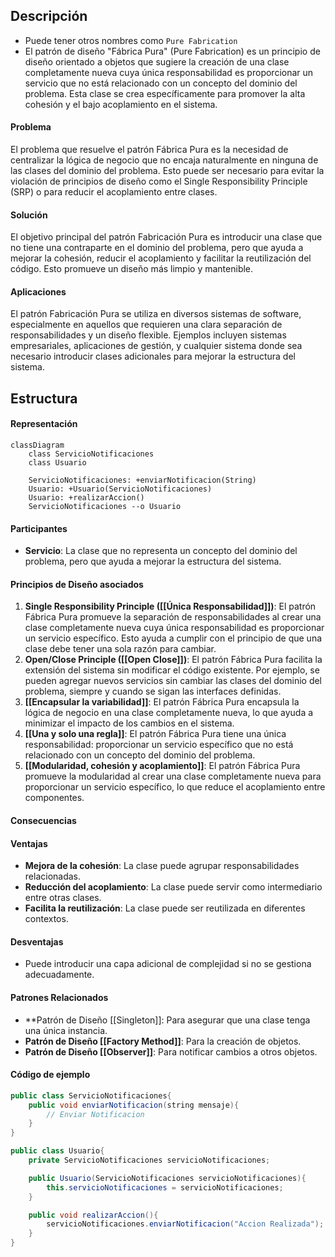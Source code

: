 ## Descripción
- Puede tener otros nombres como `Pure Fabrication`
- El patrón de diseño "Fábrica Pura" (Pure Fabrication) es un principio de diseño orientado a objetos que sugiere la creación de una clase completamente nueva cuya única responsabilidad es proporcionar un servicio que no está relacionado con un concepto del dominio del problema. Esta clase se crea específicamente para promover la alta cohesión y el bajo acoplamiento en el sistema.

#### Problema

El problema que resuelve el patrón Fábrica Pura es la necesidad de centralizar la lógica de negocio que no encaja naturalmente en ninguna de las clases del dominio del problema. Esto puede ser necesario para evitar la violación de principios de diseño como el Single Responsibility Principle (SRP) o para reducir el acoplamiento entre clases.
#### Solución
El objetivo principal del patrón Fabricación Pura es introducir una clase que no tiene una contraparte en el dominio del problema, pero que ayuda a mejorar la cohesión, reducir el acoplamiento y facilitar la reutilización del código. Esto promueve un diseño más limpio y mantenible.

#### Aplicaciones
El patrón Fabricación Pura se utiliza en diversos sistemas de software, especialmente en aquellos que requieren una clara separación de responsabilidades y un diseño flexible. Ejemplos incluyen sistemas empresariales, aplicaciones de gestión, y cualquier sistema donde sea necesario introducir clases adicionales para mejorar la estructura del sistema.

## Estructura

#### Representación
``` mermaid
classDiagram
	class ServicioNotificaciones
	class Usuario

	ServicioNotificaciones: +enviarNotificacion(String)
	Usuario: +Usuario(ServicioNotificaciones)
	Usuario: +realizarAccion()
	ServicioNotificaciones --o Usuario
```

#### Participantes
- **Servicio**: La clase que no representa un concepto del dominio del problema, pero que ayuda a mejorar la estructura del sistema.
#### Principios de Diseño asociados
1. **Single Responsibility Principle ([[Única Responsabilidad]])**: El patrón Fábrica Pura promueve la separación de responsabilidades al crear una clase completamente nueva cuya única responsabilidad es proporcionar un servicio específico. Esto ayuda a cumplir con el principio de que una clase debe tener una sola razón para cambiar.
2. **Open/Close Principle ([[Open Close]])**: El patrón Fábrica Pura facilita la extensión del sistema sin modificar el código existente. Por ejemplo, se pueden agregar nuevos servicios sin cambiar las clases del dominio del problema, siempre y cuando se sigan las interfaces definidas.
3. **[[Encapsular la variabilidad]]**: El patrón Fábrica Pura encapsula la lógica de negocio en una clase completamente nueva, lo que ayuda a minimizar el impacto de los cambios en el sistema.
4. **[[Una y solo una regla]]**: El patrón Fábrica Pura tiene una única responsabilidad: proporcionar un servicio específico que no está relacionado con un concepto del dominio del problema.
5. **[[Modularidad, cohesión y acoplamiento]]**: El patrón Fábrica Pura promueve la modularidad al crear una clase completamente nueva para proporcionar un servicio específico, lo que reduce el acoplamiento entre componentes.

#### Consecuencias
#### Ventajas
- **Mejora de la cohesión**: La clase puede agrupar responsabilidades relacionadas.
- **Reducción del acoplamiento**: La clase puede servir como intermediario entre otras clases.
- **Facilita la reutilización**: La clase puede ser reutilizada en diferentes contextos.
#### Desventajas
- Puede introducir una capa adicional de complejidad si no se gestiona adecuadamente.
#### Patrones Relacionados
- **Patrón de Diseño [[Singleton]]: Para asegurar que una clase tenga una única instancia.
- **Patrón de Diseño [[Factory Method]]**: Para la creación de objetos.
- **Patrón de Diseño [[Observer]]**: Para notificar cambios a otros objetos.
#### Código de ejemplo
``` java
public class ServicioNotificaciones{
	public void enviarNotificacion(string mensaje){
		// Enviar Notificacion
	}
}

public class Usuario{
	private ServicioNotificaciones servicioNotificaciones;

	public Usuario(ServicioNotificaciones servicioNotificaciones){
		this.servicioNotificaciones = servicioNotificaciones;
	}

	public void realizarAccion(){
		servicioNotificaciones.enviarNotificacion("Accion Realizada");
	}
}
```